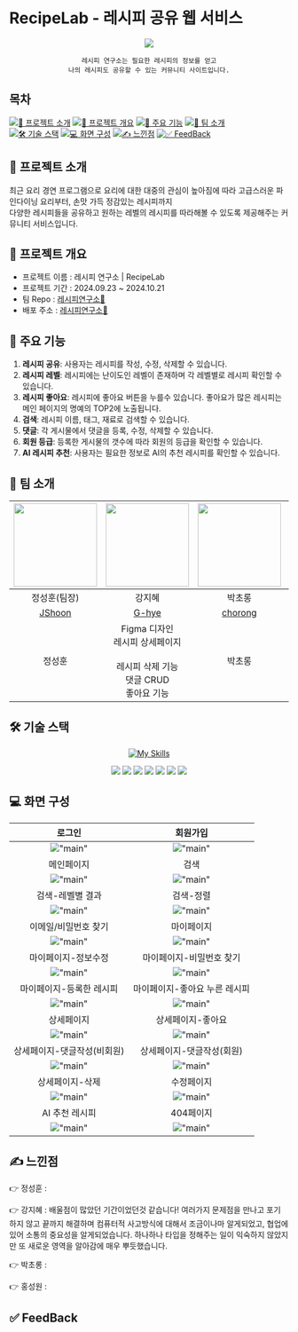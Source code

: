 # RecipeLab - 레시피 공유 웹 서비스

<div align="center">
<img src="https://github.com/user-attachments/assets/4456a2ff-b579-4963-ab71-86436ee1712a">

    레시피 연구소는 필요한 레시피의 정보를 얻고
    나의 레시피도 공유할 수 있는 커뮤니티 사이트입니다.

</div>

## 목차

[![📌 프로젝트 소개](https://img.shields.io/badge/📌_프로젝트_소개-c9532f)](#-프로젝트-소개)
[![🧨 프로젝트 개요](https://img.shields.io/badge/🧨_프로젝트_개요-fff9e9)](#-프로젝트-개요)
[![🎯 주요 기능](https://img.shields.io/badge/🎯_주요_기능-ECD53F)](#-주요-기능)
[![👭 팀 소개](https://img.shields.io/badge/👭_팀_소개-512BD4)](#-팀-소개)<br>
[![🛠 기술 스택](https://img.shields.io/badge/🛠_기술_스택-333333)](#-기술-스택)
[![💻 화면 구성](https://img.shields.io/badge/💻_화면_구성-191A1B)](#-화면-구성)
[![✍ 느낀점](https://img.shields.io/badge/✍_느낀점-FF9E0F)](#-느낀점)
[![✅ FeedBack](https://img.shields.io/badge/✅_FeedBack-0ABF53)](#-프로젝트-소개)

## 📌 프로젝트 소개

최근 요리 경연 프로그램으로 요리에 대한 대중의
관심이 높아짐에 따라 고급스러운 파인다이닝 요리부터, 손맛 가득 정감있는 레시피까지<br />
다양한 레시피들을 공유하고 원하는 레벨의 레시피를 따라해볼 수 있도록 제공해주는
커뮤니티 서비스입니다.

## 🧨 프로젝트 개요

- 프로젝트 이름 : 레시피 연구소 | RecipeLab
- 프로젝트 기간 : 2024.09.23 ~ 2024.10.21
- 팀 Repo : [레시피연구소🧪](https://github.com/Jung-sunghoon/recipe_project)
- 배포 주소 : [레시피연구소🧪](https://recipeproject-theta.vercel.app/)

## 🎯 주요 기능

<ol>
	<li><b>레시피 공유</b>: 사용자는 레시피를 작성, 수정, 삭제할 수 있습니다.</li>
	<li>
		<b>레시피 레벨</b>: 레시피에는 난이도인 레벨이 존재하며 각 레벨별로 레시피
		확인할 수 있습니다.
	</li>
	<li>
		<b>레시피 좋아요</b>: 레시피에 좋아요 버튼을 누를수 있습니다. 좋아요가 많은
		레시피는 메인 페이지의 명예의 TOP2에 노출됩니다.
	</li>
	<li><b>검색</b>: 레시피 이름, 태그, 재료로 검색할 수 있습니다.</li>
	<li><b>댓글</b>: 각 게시물에서 댓글을 등록, 수정, 삭제할 수 있습니다.</li>
	<li>
		<b>회원 등급</b>: 등록한 게시물의 갯수에 따라 회원의 등급을 확인할 수
		있습니다.
	</li>
	<li>
		<b>AI 레시피 추천</b>: 사용자는 필요한 정보로 AI의 추천 레시피를 확인할 수
		있습니다.
	</li>
</ol>

## 👭 팀 소개

| <img src="![정성훈](https://i.namu.wiki/i/QjnMdzJauau5gigMeDYQ5JtCqFADzHTlygU5dl426dAMrJiLhBD0SARL90ks6YAQdqVqZJXi9Z3LoPjk022ALA.webp) " width="150" height="150" /> | <img src="![강지혜](https://i.namu.wiki/i/Vj5qbEFSnNirgU_WzuKbQmLd20hbM6QyNGHb8f87wB4iUuMA-OliDHoQMBnxu7jSowmBl5R-wBKXIb5Voe1bxw.webp) " width="150" height="150" /> | <img src="![박초롱](https://i.namu.wiki/i/Vj5qbEFSnNirgU_WzuKbQmLd20hbM6QyNGHb8f87wB4iUuMA-OliDHoQMBnxu7jSowmBl5R-wBKXIb5Voe1bxw.webp) " width="150" height="150" /> | <img src="![홍성원](https://i.namu.wiki/i/Vj5qbEFSnNirgU_WzuKbQmLd20hbM6QyNGHb8f87wB4iUuMA-OliDHoQMBnxu7jSowmBl5R-wBKXIb5Voe1bxw.webp) " width="150" height="150" /> |
| :------------------------------------------------------------------------------------------------------------------------------------------------------------------: | :------------------------------------------------------------------------------------------------------------------------------------------------------------------: | :------------------------------------------------------------------------------------------------------------------------------------------------------------------: | :------------------------------------------------------------------------------------------------------------------------------------------------------------------: |
|                                                                             정성훈(팀장)                                                                             |                                                                                강지혜                                                                                |                                                                                박초롱                                                                                |                                                                                홍성원                                                                                |
|                                                              [JShoon](https://github.com/Jung-sunghoon)                                                              |                                                                  [G-hye](https://github.com/Forhye)                                                                  |                                                                [chorong](https://github.com/rong9835)                                                                |                                                               [Honga](https://github.com/Hongaproject)                                                               |
|                                                                                정성훈                                                                                |                                        Figma 디자인<br>레시피 상세페이지<br><br>레시피 삭제 기능<br>댓글 CRUD<br>좋아요 기능                                         |                                                                                박초롱                                                                                |                                                                                홍성원                                                                                |

## 🛠 기술 스택

<p align="center">
  <a href="https://skillicons.dev">
    <img src="https://skillicons.dev/icons?i=figma,firebase,vite,react,ts,css,github" alt="My Skills" />
  </a>
</p>

<p align="center">
  <img src="https://img.shields.io/badge/FIGMA-F24E1E?&style=&logo=FIGMA&logoColor=FFF"/>
  <img src="https://img.shields.io/badge/FIREBASE-DD2C00?&style=&logo=FIREBASE&logoColor=FFF"/>
  <img src="https://img.shields.io/badge/REACT-61DAFB?&style=&logo=REACT&logoColor=FFF"/>
  <img src="https://img.shields.io/badge/TYPESCRIPT-3178C6?&style=&logo=TYPESCRIPT&logoColor=FFF"/>
  <img src="https://img.shields.io/badge/VITE-646CFF?&style=&logo=VITE&logoColor=FFF"/>
  <img src="https://img.shields.io/badge/CSS3-1572B6?&style=&logo=CSS3&logoColor=FFF"/>
  <img src="https://img.shields.io/badge/GITHUB-181717?&style=&logo=GITHUB&logoColor=FFF"/>
</p>

## 💻 화면 구성

|           로그인            |           회원가입            |
| :-------------------------: | :---------------------------: |
|    !["main"](image.png)     |     !["main"](image.png)      |
|         메인페이지          |             검색              |
|    !["main"](image.png)     |     !["main"](image.png)      |
|      검색-레벨별 결과       |           검색-정렬           |
|    !["main"](image.png)     |     !["main"](image.png)      |
|    이메일/비밀번호 찾기     |          마이페이지           |
|    !["main"](image.png)     |     !["main"](image.png)      |
|     마이페이지-정보수정     |   마이페이지-비밀번호 찾기    |
|    !["main"](image.png)     |     !["main"](image.png)      |
|  마이페이지-등록한 레시피   | 마이페이지-좋아요 누른 레시피 |
|    !["main"](image.png)     |     !["main"](image.png)      |
|         상세페이지          |       상세페이지-좋아요       |
|    !["main"](image.png)     |     !["main"](image.png)      |
| 상세페이지-댓글작성(비회원) |   상세페이지-댓글작성(회원)   |
|    !["main"](image.png)     |     !["main"](image.png)      |
|       상세페이지-삭제       |          수정페이지           |
|    !["main"](image.png)     |     !["main"](image.png)      |
|       AI 추천 레시피        |           404페이지           |
|    !["main"](image.png)     |     !["main"](image.png)      |

## ✍ 느낀점

👉 정성훈 :

👉 강지혜 : 배울점이 많았던 기간이었던것 같습니다! 여러가지 문제점을 만나고 포기 하지 않고 끝까지 해결하며 컴퓨터적 사고방식에 대해서 조금이나마 알게되었고, 협업에 있어 소통의 중요성을 알게되었습니다. 하나하나 타입을 정해주는 일이 익숙하지 않았지만 또 새로운 영역을 알아감에 매우 뿌듯했습니다.

👉 박초롱 :

👉 홍성원 :

## ✅ FeedBack
